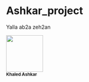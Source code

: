 # Ashkar_project
Yalla ab2a zeh2an 

<a href="https://github.com/KhaledAshkar">
   <img src="https://avatars.githubusercontent.com/u/1670887?v=4?s=100" width="100px;" alt=""/>
   <br /><sub><b>Khaled Ashkar</b></sub>
</a>
